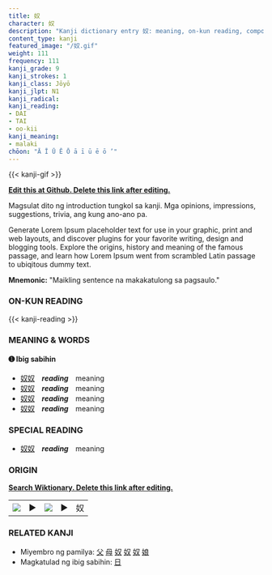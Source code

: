 ```yaml
---
title: 奴
character: 奴
description: "Kanji dictionary entry 奴: meaning, on-kun reading, compounds, origin, related kanji"
content_type: kanji
featured_image: "/奴.gif"
weight: 111
frequency: 111
kanji_grade: 9
kanji_strokes: 1
kanji_class: Jōyō
kanji_jlpt: N1
kanji_radical: 
kanji_reading: 
- DAI
- TAI
- oo-kii
kanji_meaning:
- malaki
chōon: "Ā Ī Ū Ē Ō ā ī ū ē ō ’"
---
```

[//]: # (Don't edit the line below. Kanji animated GIF code is automatically generated.)
{{< kanji-gif >}}

[//]: # (Edit below this line.)

**[Edit this at Github. Delete this link after editing.](https://github.com/tim0g/tim/tree/main/content/kanji/奴/index.md)**

Magsulat dito ng introduction tungkol sa kanji. Mga opinions, impressions, suggestions, trivia, ang kung ano-ano pa.

Generate Lorem Ipsum placeholder text for use in your graphic, print and web layouts, and discover plugins for your favorite writing, design and blogging tools. Explore the origins, history and meaning of the famous passage, and learn how Lorem Ipsum went from scrambled Latin passage to ubiqitous dummy text.
 
**Mnemonic:** "Maikling sentence na makakatulong sa pagsaulo."

### ON-KUN READING

[//]: # (Don't edit the line below. ON-KUN READING code is automatically generated.)
{{< kanji-reading >}}

### MEANING & WORDS

#### ➊ **Ibig sabihin**
  - [奴](../奴)[奴](../奴)　***reading***　meaning
  - [奴](../奴)[奴](../奴)　***reading***　meaning
  - [奴](../奴)[奴](../奴)　***reading***　meaning
  - [奴](../奴)[奴](../奴)　***reading***　meaning

### SPECIAL READING
  - [奴](../奴)[奴](../奴)　***reading***　meaning

### ORIGIN

**[Search Wiktionary. Delete this link after editing.](https://wiktionary.org/wiki/奴)**
<table class="kanji-table"><tr><td>
<img src="60px-奴-bronze.svg.png">
</td><td>▶</td><td>
<img src="60px-奴-oracle.svg.png">
</td><td>▶</td>
<td class="kanji-origin">奴</td>
</tr></table>

### RELATED KANJI
- Miyembro ng pamilya: [父](../父) [母](../母) [奴](../奴) [奴](../奴) [奴](../奴) [娘](../娘)
- Magkatulad ng ibig sabihin: [日](../日)
